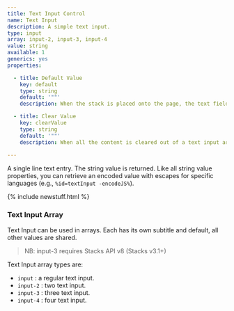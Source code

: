 ```yaml
---
title: Text Input Control
name: Text Input
description: A simple text input.
type: input
array: input-2, input-3, input-4
value: string
available: 1
generics: yes
properties:

  - title: Default Value
    key: default
    type: string
    default: '""'
    description: When the stack is placed onto the page, the text field will be set to this value.

  - title: Clear Value
    key: clearValue
    type: string
    default: '""'
    description: When all the content is cleared out of a text input area (the user deletes all the text), the control will automatically fill with this value. This is useful for applications where a non-empty string is required.
    
---
```



A single line text entry. The string value is returned. 
Like all string value properties, you can retrieve an encoded value with escapes for specific languages (e.g., `%id=textInput -encodeJS%`).



{% include newstuff.html %}
### Text Input Array

Text Input can be used in arrays.  Each has its own subtitle and default, all other values are shared.

> NB: input-3 requires Stacks API v8 (Stacks v3.1+)

Text Input array types are:

- `input` : a regular text input.
- `input-2` : two text input.
- `input-3` : three text input.
- `input-4` : four text input.



